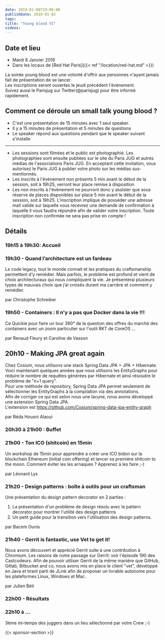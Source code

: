 ```yaml
---
date: 2019-01-08T19:00:00
publishDate: 2019-01-02
tags:
title: "Young blood VI"
videos:
---
```


## Date et lieu

- Mardi 8 Janvier 2019
- Dans les locaux de [Red Hat Paris]({{< ref "/location/red-hat.md" >}})

La soirée young blood est une volonté d'offrir aux personnes n'ayant jamais fait de présentation de se lancer.  
Les inscriptions seront ouvertes le jeudi précédent l'évènement.  
Suivez aussi le Parisjug sur Twitter(@parisjug) pour être informé rapidement.

## Comment ce déroule un small talk young blood ?

* C'est une présentation de 15 minutes avec 1 seul speaker.
* Il y a 15 minutes de présentation et 5 minutes de questions
* Le speaker répond aux questions pendant que le speaker suivant s'installe

---

* Les sessions sont filmées et le public est photographié. Les photographies sont ensuite publiées sur le site du Paris JUG et autres médias de l'associations Paris JUG. En acceptant cette invitation, vous autorisez le Paris JUG à publier votre photo sur les médias sus-mentionnés.
* Les inscrits à l'évènement non présents 5 min avant le début de la session, soit à 19h25, verront leur place remise à disposition
* Les non inscrits à l'évènement ne pourront donc y assister que sous réserve de places disponibles sur place 5 min avant le début de la session, soit à 19h25.
  L’inscription implique de posséder une adresse mail valide sur laquelle vous recevrez une demande de confirmation à laquelle il vous faudra répondre afin de valider votre inscription. Toute inscription non confirmée ne sera pas prise en compte !

## Détails

### 19h15 à 19h30: Accueil

### 19h30 - Quand l’architecture est un fardeau

Le code legacy, tout le monde connait et les pratiques du craftsmanship permettent d’y remédier. Mais parfois, le problème est profond et vient de choix architecturaux qui nous compliquent la vie. Je présenterai plusieurs types de mauvais choix que j’ai croisés durant ma carrière et comment y remédier.

par Christophe Schreiber

### 19h50 - Containers : Il n'y a pas que Docker dans la vie !!!

Ce Quickie pour faire un tour 360° de la question des offres du marché des containers avec un zoom particulier sur l'outil RKT de CoreOS ...

par Renaud Fleury et Caroline de Vasson

## 20h10 - Making JPA great again

Chez Cosium, nous utilisons une stack Spring Data JPA + JPA + Hibernate.  
Voici maintenant quelques années que nous utilisons les EntityGraphs pour réduire le nombre de requêtes générées par Hibernate et ainsi résoudre le problème de "n+1 query".  
Pour une méthode de repository, Spring Data JPA permet seulement de sélectionner les EntityGraphs à la compilation via des annotations.  
Afin de corriger ce qui est selon nous une lacune, nous avons développé une extension Spring Data JPA.  
L'extension est https://github.com/Cosium/spring-data-jpa-entity-graph

par Réda Housni Alaoui

### 20h30 à 21h00 : Buffet

### 21h00 - Ton ICO (shitcoin) en 15min

Un workshop de 15min pour apprendre a créer une ICO bidon sur la blockchain Ethereum (initial coin offering) et lancer sa première shitcoin to the moon. Comment éviter les les arnaques ? Apprenez à les faire ;-)

par Léonard Lys

### 21h20 - Design patterns : boîte à outils pour un craftsman

Une présentation du design pattern decorator en 2 parties :

1. La présentation d'un problème de design résolu avec le pattern decorator pour montrer l'utilité des design patterns
2. Un petit guide pour la transition vers l'utilisation des design patterns. 

par Bacem Ounis

### 21h40 - Gerrit is fantastic, use Vet to get it!

Nous avons découvert et apprécié Gerrit suite à une contribution à Chromium. Les raisons de notre passage sur Gerrit: voir l'épisode 190 des Castcodeurs.
Afin de pouvoir utiliser Gerrit de la même manière que GitHub, Gitlab, Bitbucket and co, nous avons mis en place le client "vet", développé en Java et tirant parti de JLink afin de proposer un livrable autonome pour les plateformes Linux, Windows et Mac.

par Julien Béti

### 22h00 - Résultats

### 22h10 à ...

3ème mi-temps des juggers dans un lieu sélectionné par votre Crew ;-)

{{< sponsor-section >}}
